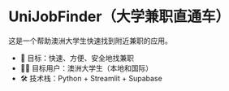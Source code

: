 # UniJobFinder（大学兼职直通车）

这是一个帮助澳洲大学生快速找到附近兼职的应用。  
- 🎯 目标：快速、方便、安全地找兼职  
- 👩‍🎓 目标用户：澳洲大学生（本地和国际）  
- 🛠 技术栈：Python + Streamlit + Supabase 